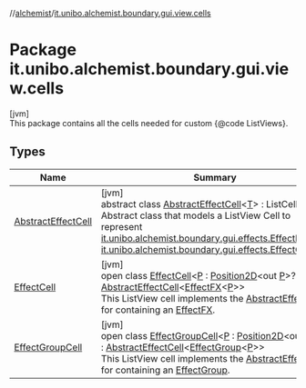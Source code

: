 //[alchemist](../../index.md)/[it.unibo.alchemist.boundary.gui.view.cells](index.md)

# Package it.unibo.alchemist.boundary.gui.view.cells

[jvm]\
This package contains all the cells needed for custom {@code ListViews}.

## Types

| Name | Summary |
|---|---|
| [AbstractEffectCell](-abstract-effect-cell/index.md) | [jvm]<br>abstract class [AbstractEffectCell](-abstract-effect-cell/index.md)<[T](-abstract-effect-cell/index.md)> : ListCell<[T](../it.unibo.alchemist.boundary.gui.view.properties/-serializable-enum-property/index.md)> <br>Abstract class that models a ListView Cell to represent [it.unibo.alchemist.boundary.gui.effects.EffectFX](../it.unibo.alchemist.boundary.gui.effects/-effect-f-x/index.md)s or [it.unibo.alchemist.boundary.gui.effects.EffectGroup](../it.unibo.alchemist.boundary.gui.effects/-effect-group/index.md)s. |
| [EffectCell](-effect-cell/index.md) | [jvm]<br>open class [EffectCell](-effect-cell/index.md)<[P](-effect-cell/index.md) : [Position2D](../it.unibo.alchemist.model.interfaces/-position2-d/index.md)<out [P](../it.unibo.alchemist.boundary.gui.effects.json/-effect-group-adapter/index.md)>?> : [AbstractEffectCell](-abstract-effect-cell/index.md)<[EffectFX](../it.unibo.alchemist.boundary.gui.effects/-effect-f-x/index.md)<[P](../it.unibo.alchemist.boundary.gui.effects.json/-effect-group-adapter/index.md)>> <br>This ListView cell implements the [AbstractEffectCell](-abstract-effect-cell/index.md) for containing an [EffectFX](../it.unibo.alchemist.boundary.gui.effects/-effect-f-x/index.md). |
| [EffectGroupCell](-effect-group-cell/index.md) | [jvm]<br>open class [EffectGroupCell](-effect-group-cell/index.md)<[P](-effect-group-cell/index.md) : [Position2D](../it.unibo.alchemist.model.interfaces/-position2-d/index.md)<out [P](../it.unibo.alchemist.boundary.gui.effects.json/-effect-group-adapter/index.md)>?> : [AbstractEffectCell](-abstract-effect-cell/index.md)<[EffectGroup](../it.unibo.alchemist.boundary.gui.effects/-effect-group/index.md)<[P](../it.unibo.alchemist.boundary.gui.effects.json/-effect-group-adapter/index.md)>> <br>This ListView cell implements the [AbstractEffectCell](-abstract-effect-cell/index.md) for containing an [EffectGroup](../it.unibo.alchemist.boundary.gui.effects/-effect-group/index.md). |
